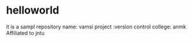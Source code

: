 # helloworld
it is a sampl repository 
name: vamsi
project :version control
college: anmk
Affiliated to jntu
